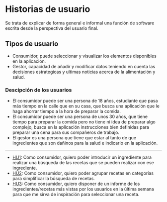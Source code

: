 # Historias de usuario

Se trata de explicar de forma general e informal una función de software escrita desde la perspectiva del usuario final.

## Tipos de usuario

* Consumidor, puede seleccionar y visualizar los elementos disponibles en la aplicacion.
* Gestor, capacidad de añadir y modificar datos teniendo en cuenta las decisiones estrategicas y ultimas noticias acerca de la alimentación y salud.

### Descipción de los usuarios

* El consumidor puede ser una persona de 18 años, estudiante que pasa más tiempo en la calle que en su casa, que busca una aplicación que le haga ahorrar tiempo a la hora de preparar la comida.
* El consumidor puede ser una persona de unos 30 años, que tiene tiempo para preparar la comida pero no tiene ni idea de preparar algo complejo, busca en la aplicación instrucciones bien definidas para preparar una cena para sus compañeros de trabajo.
* El gestor es una persona que tiene que estar al tanto de que ingredientes que son dañinos para la salud e indicarlo en la aplicación.

---

* [HU1](https://github.com/LuisArostegui/RealFoodRecipeCreator/issues/2): Como consumidor, quiero poder introducir un ingrediente para realizar una búsqueda de las recetas que se pueden realizar con ese ingrediente.
* [HU2](https://github.com/LuisArostegui/RealFoodRecipeCreator/issues/3): Como consumidor, quiero poder agrupar recetas en categorías para simplificar la búsqueda de recetas.
* [HU3](https://github.com/LuisArostegui/RealFoodRecipeCreator/issues/4): Como consumidor, quiero disponer de un informe de los ingredientes/recetas más vistas por los usuarios en la última semana para que me sirva de inspiración para seleccionar una receta.
  
